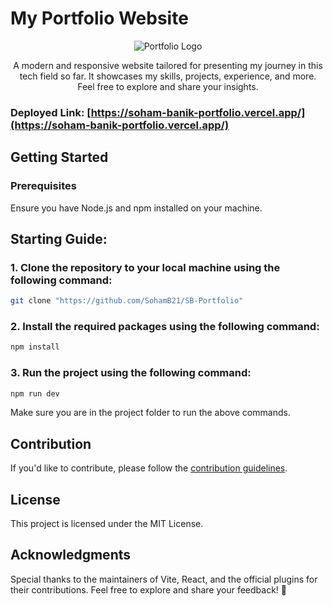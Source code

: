 # My Portfolio Website

<div align="center">
  <img src="https://github.com/iamBijoyKar/sih23-prototype-frontend/assets/85790967/2f4ea817-06bd-421c-a04a-65717ac8b23c" alt="Portfolio Logo" />
  <p>A modern and responsive website tailored for presenting my journey in this tech field so far. It showcases my skills, projects, experience, and more. Feel free to explore and share your insights.</p>
</div>

### Deployed Link: [https://soham-banik-portfolio.vercel.app/](https://soham-banik-portfolio.vercel.app/)

## Getting Started

### Prerequisites
Ensure you have Node.js and npm installed on your machine.

## Starting Guide:

### 1. Clone the repository to your local machine using the following command:
```bash
git clone "https://github.com/SohamB21/SB-Portfolio"
```

### 2. Install the required packages using the following command:
```bash
npm install
```

### 3. Run the project using the following command:
```bash
npm run dev
```

Make sure you are in the project folder to run the above commands.

## Contribution
If you'd like to contribute, please follow the [contribution guidelines](CONTRIBUTING.md).

## License
This project is licensed under the MIT License.

## Acknowledgments
Special thanks to the maintainers of Vite, React, and the official plugins for their contributions.
Feel free to explore and share your feedback! 🚀
